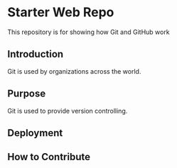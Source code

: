 # Starter Web Repo

This repository is for showing how Git and GitHub work

## Introduction

Git is used by organizations across the world.

## Purpose

Git is used to provide version controlling.

## Deployment

## How to Contribute
